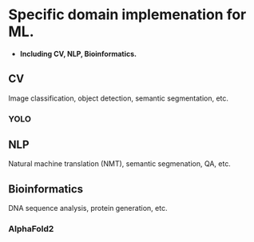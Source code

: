 # Specific domain implemenation for ML.
* **Including CV, NLP, Bioinformatics.**

## CV
Image classification, object detection, semantic segmentation, etc.
### YOLO

## NLP
Natural machine translation (NMT), semantic segmenation, QA, etc.

## Bioinformatics
DNA sequence analysis, protein generation, etc.
### AlphaFold2
